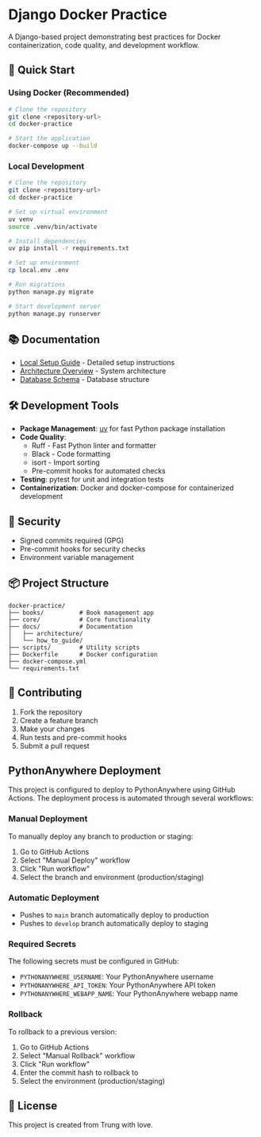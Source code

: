 # Django Docker Practice

A Django-based project demonstrating best practices for Docker containerization, code quality, and development workflow.

## 🚀 Quick Start

### Using Docker (Recommended)
```bash
# Clone the repository
git clone <repository-url>
cd docker-practice

# Start the application
docker-compose up --build
```

### Local Development
```bash
# Clone the repository
git clone <repository-url>
cd docker-practice

# Set up virtual environment
uv venv
source .venv/bin/activate

# Install dependencies
uv pip install -r requirements.txt

# Set up environment
cp local.env .env

# Run migrations
python manage.py migrate

# Start development server
python manage.py runserver
```

## 📚 Documentation

- [Local Setup Guide](docs/how_to_guide/local_setup.md) - Detailed setup instructions
- [Architecture Overview](docs/architecture/high-level-architecture.md) - System architecture
- [Database Schema](docs/architecture/database-erd.md) - Database structure

## 🛠️ Development Tools

- **Package Management**: [uv](https://github.com/astral-sh/uv) for fast Python package installation
- **Code Quality**:
  - Ruff - Fast Python linter and formatter
  - Black - Code formatting
  - isort - Import sorting
  - Pre-commit hooks for automated checks
- **Testing**: pytest for unit and integration tests
- **Containerization**: Docker and docker-compose for containerized development

## 🔐 Security

- Signed commits required (GPG)
- Pre-commit hooks for security checks
- Environment variable management

## 📦 Project Structure

```
docker-practice/
├── books/          # Book management app
├── core/           # Core functionality
├── docs/           # Documentation
│   ├── architecture/
│   └── how_to_guide/
├── scripts/        # Utility scripts
├── Dockerfile      # Docker configuration
├── docker-compose.yml
└── requirements.txt
```

## 🤝 Contributing

1. Fork the repository
2. Create a feature branch
3. Make your changes
4. Run tests and pre-commit hooks
5. Submit a pull request

## PythonAnywhere Deployment

This project is configured to deploy to PythonAnywhere using GitHub Actions. The deployment process is automated through several workflows:

### Manual Deployment
To manually deploy any branch to production or staging:
1. Go to GitHub Actions
2. Select "Manual Deploy" workflow
3. Click "Run workflow"
4. Select the branch and environment (production/staging)

### Automatic Deployment
- Pushes to `main` branch automatically deploy to production
- Pushes to `develop` branch automatically deploy to staging

### Required Secrets
The following secrets must be configured in GitHub:
- `PYTHONANYWHERE_USERNAME`: Your PythonAnywhere username
- `PYTHONANYWHERE_API_TOKEN`: Your PythonAnywhere API token
- `PYTHONANYWHERE_WEBAPP_NAME`: Your PythonAnywhere webapp name

### Rollback
To rollback to a previous version:
1. Go to GitHub Actions
2. Select "Manual Rollback" workflow
3. Click "Run workflow"
4. Enter the commit hash to rollback to
5. Select the environment (production/staging)


## 📝 License

This project is created from Trung with love.
